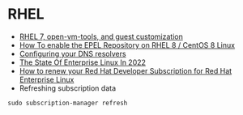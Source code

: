 # RHEL

- [RHEL 7, open-vm-tools, and guest customization](http://www.boche.net/blog/2015/08/09/rhel-7-open-vm-tools-and-guest-customization/)
- [How To enable the EPEL Repository on RHEL 8 / CentOS 8 Linux](https://linuxconfig.org/redhat-8-epel-install-guide)
- [Configuring your DNS resolvers](https://www.oreilly.com/library/view/red-hat-enterprise/9781784392017/ch03s06.html)
- [The State Of Enterprise Linux In 2022](http://crunchtools.com/the-state-of-enterprise-linux-in-2022/)
- [How to renew your Red Hat Developer Subscription for Red Hat Enterprise Linux](https://developers.redhat.com/articles/renew-your-red-hat-developer-program-subscription)
- Refreshing subscription data

```shell
sudo subscription-manager refresh
```
